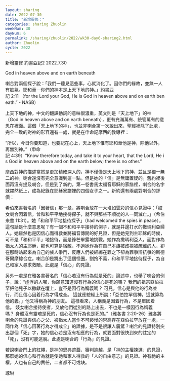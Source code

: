 ```yaml
---
layout: sharing
date: 2022-07-30
title: "新增靈修："
categories: sharing Zhuolin
weekNum: 30
dayNum: 6
permalink: /sharing/zhuolin/2022/wk30-day6-sharing2.html
author: Zhuolin
cycle: 2022
---  
```

新增靈修 約書亞記2
2022.7.30 

God in heaven above and on earth beneath

喇合對兩個探子說：「我們一聽見這些事，心就消化了。因你們的緣故，並無一人有膽氣。耶和華－你們的神本是上天下地的神。」約書亞記‬ ‭2:11‬ （for the Lord your God, He is God in heaven above and on earth beneath.” - NASB）

上天下地的神，中文的翻譯動詞的意味很濃重，英文則是「天上地下」的神（God in heaven above and on earth beneath），更有充滿萬有、統管萬有的意思在裡面。這個「天上地下的神」，也並非喇合第一次說出來，聖經裡除了此處，完全一致的對神的形容還有一處，就是在申命記摩西的教導裡：

“所以，今日你要知道，也要記在心上，天上地下惟有耶和華他是神，除他以外，再無別神。”（‭‭申命記‬ ‭4:39‬）“Know therefore today, and take it to your heart, that the Lord, He is God in heaven above and on the earth below; there is no other.” 

摩西對神的描述當然是更加精確深入的，神不僅僅是天上地下的神，並且是獨一無二的神。喇合還沒有完全意識到這一點。但是她的「信」是無庸置疑的。舊約裡後面再沒有提及喇合，但是到了新約，第一卷書馬太福音耶穌的家譜裡，喇合的名字就躍然紙上，成為紀錄在耶穌家譜裡的四個女子之一。新約還有兩處對喇合的評價：

希伯來書著名的「因著信」那一章，將喇合放在一大堆如雲彩的信心見證中：「妓女喇合因着信，曾和和平平地接待探子，就不與那些不順從的人一同滅亡。」（希伯來書‬ ‭11:31‬）。她「和和平平地接待探子」（had welcomed the spies in peace），這句話是什麼意思呢？有一個不和和平平接待的例子，就是井邊打水的撒瑪利亞婦人。她雖然也是因信心而得救並將福音傳開的好見證，但是她見到主耶穌的時候，可不是「和和平平」地接待，而是鋒芒畢露地挑戰。她作為撒瑪利亞人，面對作為猶太人的主耶穌，那也可算是宿敵，不過她作為在自己本族被歧視被疏離的人，卻在那時站起來為自己的族人爭鬥，反應人們被綑綁在罪之下卻為罪爭辯抗爭的斯德哥爾摩綜合症。喇合卻是跳出了這個怪圈，割捨不義，和和平平地接待探子，為自己和家人尋求救贖。此處是「信心」的見證。

另外一處是在雅各書著名的「信心若沒有行為就是死的」論述中，也舉了喇合的例子，說：“虛浮的人哪，你願意知道沒有行為的信心是死的嗎？ 我們的祖宗亞伯拉罕把他兒子以撒獻在壇上，豈不是因行為稱義嗎？ 可見，信心是與他的行為並行，而且信心因着行為才得成全。 這就應驗經上所說：「亞伯拉罕信神，這就算為他的義。」他又得稱為神的朋友。 這樣看來，人稱義是因着行為，不是單因着信。 妓女喇合接待使者，又放他們從別的路上出去，不也是一樣因行為稱義嗎？ 身體沒有靈魂是死的，信心沒有行為也是死的。”（雅各書‬ ‭2:20-26‬）雅各將喇合的見證與信心之父、被猶太人當作不可褻慢的崇高存在亞伯拉罕放在一處，一同作為「信心因著行為才得成全」的證據，是不是很讓人震驚？喇合的見證特別突出那個「死」字，她的信心若是沒有相應的行為，就要面對很快到來的註定的「死」，沒有可能逃脫。此處是喇合的「行為」的見證。

若說喇合門上的紅繩，是神的恩典遮蓋、審判逾越，是「神的主權揀選」的見證，那麼她的信心和行為就是使她和家人得救的「人的自由意志」的見證。神有祂的主權，人也有自己的責任，二者都不可或缺。


琢琳
